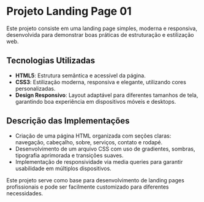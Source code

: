 # Projeto Landing Page 01

Este projeto consiste em uma landing page simples, moderna e responsiva, desenvolvida para demonstrar boas práticas de estruturação e estilização web.

## Tecnologias Utilizadas

- **HTML5**: Estrutura semântica e acessível da página.
- **CSS3**: Estilização moderna, responsiva e elegante, utilizando cores personalizadas.
- **Design Responsivo**: Layout adaptável para diferentes tamanhos de tela, garantindo boa experiência em dispositivos móveis e desktops.

## Descrição das Implementações

- Criação de uma página HTML organizada com seções claras: navegação, cabeçalho, sobre, serviços, contato e rodapé.
- Desenvolvimento de um arquivo CSS com uso de gradientes, sombras, tipografia aprimorada e transições suaves.
- Implementação de responsividade via media queries para garantir usabilidade em múltiplos dispositivos.

Este projeto serve como base para desenvolvimento de landing pages profissionais e pode ser facilmente customizado para diferentes necessidades.
